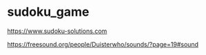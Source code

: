 # sudoku_game
https://www.sudoku-solutions.com

https://freesound.org/people/Duisterwho/sounds/?page=19#sound